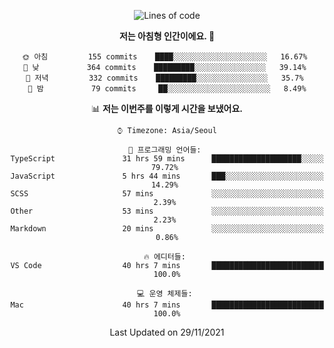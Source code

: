 <div align='center'>
 
<!--START_SECTION:waka-->
![Lines of code](https://img.shields.io/badge/%EC%A0%80%EB%8A%94%20%EC%97%AC%ED%83%9C%EA%B9%8C%EC%A7%80%20-63292%20%EC%A4%84%EC%9D%98%20%EC%BD%94%EB%93%9C%EB%A5%BC%20%EC%9E%91%EC%84%B1%ED%96%88%EC%96%B4%EC%9A%94.-blue)

**저는 아침형 인간이에요. 🐤** 

```text
🌞 아침         155 commits    ████░░░░░░░░░░░░░░░░░░░░░   16.67% 
🌆 낮　         364 commits    █████████░░░░░░░░░░░░░░░░   39.14% 
🌃 저녁         332 commits    █████████░░░░░░░░░░░░░░░░   35.7% 
🌙 밤　         79 commits     ██░░░░░░░░░░░░░░░░░░░░░░░   8.49%

```


📊 **저는 이번주를 이렇게 시간을 보냈어요.** 

```text
⌚︎ Timezone: Asia/Seoul

💬 프로그래밍 언어들: 
TypeScript               31 hrs 59 mins      ████████████████████░░░░░   79.72% 
JavaScript               5 hrs 44 mins       ███░░░░░░░░░░░░░░░░░░░░░░   14.29% 
SCSS                     57 mins             ░░░░░░░░░░░░░░░░░░░░░░░░░   2.39% 
Other                    53 mins             ░░░░░░░░░░░░░░░░░░░░░░░░░   2.23% 
Markdown                 20 mins             ░░░░░░░░░░░░░░░░░░░░░░░░░   0.86%

🔥 에디터들: 
VS Code                  40 hrs 7 mins       █████████████████████████   100.0%

💻 운영 체제들: 
Mac                      40 hrs 7 mins       █████████████████████████   100.0%

```


 Last Updated on 29/11/2021
<!--END_SECTION:waka-->
 </div>
<!---
Emewjin/Emewjin is a ✨ special ✨ repository because its `README.md` (this file) appears on your GitHub profile.
You can click the Preview link to take a look at your changes.
--->
